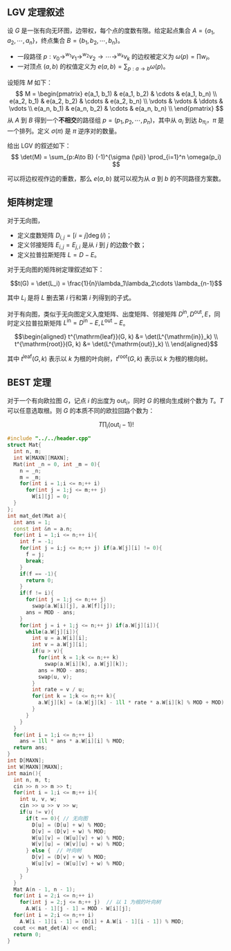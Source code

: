 ## LGV 定理叙述

设 $G$ 是一张有向无环图，边带权，每个点的度数有限。给定起点集合 $A=\{a_1,a_2, \cdots,a_n\}$，终点集合 $B = \{b_1, b_2, \cdots,b_n\}$。

- 一段路径 $p:v_0\to^{w_1} v_1\to^{w_2} v_2\to \cdots \to^{w_k} v_k$ 的边权被定义为 $\omega (p) = \prod w_i$。
- 一对顶点 $(a, b)$ 的权值定义为 $e(a, b) = \sum_{p:a\to b}\omega (p)$。

设矩阵 $M$ 如下：
$$
M = \begin{pmatrix}
e(a_1, b_1) & e(a_1, b_2) & \cdots & e(a_1, b_n) \\
e(a_2, b_1) & e(a_2, b_2) & \cdots & e(a_2, b_n) \\
\vdots & \vdots & \ddots & \vdots \\
e(a_n, b_1) & e(a_n, b_2) & \cdots & e(a_n, b_n) \\
\end{pmatrix}
$$
从 $A$ 到 $B$ 得到一个**不相交**的路径组 $p=(p_1, p_2, \cdots,p_n)$，其中从 $a_i$ 到达 $b_{\pi_i}$，$\pi$ 是一个排列。定义 $\sigma(\pi)$ 是 $\pi$ 逆序对的数量。

给出 LGV 的叙述如下：$$
\det(M) = \sum_{p:A\to B} (-1)^{\sigma (\pi)} \prod_{i=1}^n \omega(p_i)
$$

可以将边权视作边的重数，那么 $e(a, b)$ 就可以视为从 $a$ 到 $b$ 的不同路径方案数。

## 矩阵树定理

对于无向图，

- 定义度数矩阵 $D_{i, j} = [i=j]\deg(i)$；
- 定义邻接矩阵 $E_{i, j} = E_{j, i}$ 是从 $i$ 到 $j$ 的边数个数；
- 定义拉普拉斯矩阵 $L = D - E$。

对于无向图的矩阵树定理叙述如下：

$$t(G) = \det(L_i) = \frac{1}{n}\lambda_1\lambda_2\cdots \lambda_{n-1}$$

其中 $L_i$ 是将 $L$ 删去第 $i$ 行和第 $i$ 列得到的子式。

对于有向图，类似于无向图定义入度矩阵、出度矩阵、邻接矩阵 $D^{\mathrm{in}}, D^{\mathrm{out}}, E$，同时定义拉普拉斯矩阵 $L^{\mathrm{in}} = D^{\mathrm{in}} - E,L^{\mathrm{out}} - E$。

$$\begin{aligned}
t^{\mathrm{leaf}}(G, k) &= \det(L^{\mathrm{in}}_k) \\
t^{\mathrm{root}}(G, k) &= \det(L^{\mathrm{out}}_k) \\
\end{aligned}$$

其中 $t^{\mathrm{leaf}}(G, k)$ 表示以 $k$ 为根的叶向树，$t^{\mathrm{root}}(G, k)$ 表示以 $k$ 为根的根向树。

## BEST 定理

对于一个有向欧拉图 $G$，记点 $i$ 的出度为 $\mathrm{out}_ i$，同时 $G$ 的根向生成树个数为 $T$。$T$ 可以任意选取根。则 $G$ 的本质不同的欧拉回路个数为：

$$T \prod_{i}(\mathrm{out}_i - 1)!$$

```cpp
#include "../../header.cpp"
struct Mat{
  int n, m;
  int W[MAXN][MAXN];
  Mat(int _n = 0, int _m = 0){
    n = _n;
    m = _m;
    for(int i = 1;i <= n;++ i)
      for(int j = 1;j <= m;++ j)
        W[i][j] = 0;
  }
};
int mat_det(Mat a){
  int ans = 1;
  const int &n = a.n;
  for(int i = 1;i <= n;++ i){
    int f = -1;
    for(int j = i;j <= n;++ j) if(a.W[j][i] != 0){
      f = j;
      break;
    }
    if(f == -1){
      return 0;
    }
    if(f != i){
      for(int j = 1;j <= n;++ j)
        swap(a.W[i][j], a.W[f][j]);
      ans = MOD - ans;
    }
    for(int j = i + 1;j <= n;++ j) if(a.W[j][i]){
      while(a.W[j][i]){
        int u = a.W[i][i];
        int v = a.W[j][i];
        if(u > v){
          for(int k = 1;k <= n;++ k)
            swap(a.W[i][k], a.W[j][k]);
          ans = MOD - ans;
          swap(u, v);
        }
        int rate = v / u;
        for(int k = 1;k <= n;++ k){
          a.W[j][k] = (a.W[j][k] - 1ll * rate * a.W[i][k] % MOD + MOD) % MOD;
        }
      }
    }
  }
  for(int i = 1;i <= n;++ i)
    ans = 1ll * ans * a.W[i][i] % MOD;
  return ans;
}
int D[MAXN];
int W[MAXN][MAXN];
int main(){
  int n, m, t;
  cin >> n >> m >> t;
  for(int i = 1;i <= m;++ i){
    int u, v, w;
    cin >> u >> v >> w;
    if(u != v){
      if(t == 0){ // 无向图
        D[u] = (D[u] + w) % MOD;
        D[v] = (D[v] + w) % MOD;
        W[u][v] = (W[u][v] + w) % MOD;
        W[v][u] = (W[v][u] + w) % MOD;
      } else {  // 叶向树
        D[v] = (D[v] + w) % MOD;
        W[u][v] = (W[u][v] + w) % MOD;
      }
    }
  }
  Mat A(n - 1, n - 1);
  for(int i = 2;i <= n;++ i)
    for(int j = 2;j <= n;++ j)  // 以 1 为根的叶向树
      A.W[i - 1][j - 1] = MOD - W[i][j];
  for(int i = 2;i <= n;++ i)
    A.W[i - 1][i - 1] = (D[i] + A.W[i - 1][i - 1]) % MOD;
  cout << mat_det(A) << endl;
  return 0;
}
```
